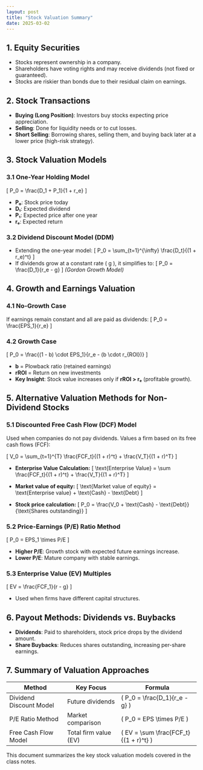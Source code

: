 ```yaml
---
layout: post
title: "Stock Valuation Summary"
date: 2025-03-02
---
```

## 1. Equity Securities
- Stocks represent ownership in a company.
- Shareholders have voting rights and may receive dividends (not fixed or guaranteed).
- Stocks are riskier than bonds due to their residual claim on earnings.

## 2. Stock Transactions
- **Buying (Long Position)**: Investors buy stocks expecting price appreciation.
- **Selling**: Done for liquidity needs or to cut losses.
- **Short Selling**: Borrowing shares, selling them, and buying back later at a lower price (high-risk strategy).

## 3. Stock Valuation Models

### 3.1 One-Year Holding Model
\[ P_0 = \frac{D_1 + P_1}{1 + r_e} \]
- **P₀**: Stock price today  
- **D₁**: Expected dividend  
- **P₁**: Expected price after one year  
- **rₑ**: Expected return  

### 3.2 Dividend Discount Model (DDM)
- Extending the one-year model:
\[ P_0 = \sum_{t=1}^{\infty} \frac{D_t}{(1 + r_e)^t} \]
- If dividends grow at a constant rate \( g \), it simplifies to:
\[ P_0 = \frac{D_1}{r_e - g} \]
*(Gordon Growth Model)*

## 4. Growth and Earnings Valuation

### 4.1 No-Growth Case
If earnings remain constant and all are paid as dividends:
\[ P_0 = \frac{EPS_1}{r_e} \]

### 4.2 Growth Case
\[ P_0 = \frac{(1 - b) \cdot EPS_1}{r_e - (b \cdot r_{ROI})} \]
- **b** = Plowback ratio (retained earnings)  
- **rROI** = Return on new investments  
- **Key Insight**: Stock value increases only if **rROI > rₑ** (profitable growth).  

## 5. Alternative Valuation Methods for Non-Dividend Stocks

### 5.1 Discounted Free Cash Flow (DCF) Model
Used when companies do not pay dividends. Values a firm based on its free cash flows (FCF):

\[ V_0 = \sum_{t=1}^{T} \frac{FCF_t}{(1 + r)^t} + \frac{V_T}{(1 + r)^T} \]

- **Enterprise Value Calculation:**
\[ \text{Enterprise Value} = \sum \frac{FCF_t}{(1 + r)^t} + \frac{V_T}{(1 + r)^T} \]

- **Market value of equity:**
\[ \text{Market value of equity} = \text{Enterprise value} + \text{Cash} - \text{Debt} \]

- **Stock price calculation:**
\[ P_0 = \frac{V_0 + \text{Cash} - \text{Debt}}{\text{Shares outstanding}} \]

### 5.2 Price-Earnings (P/E) Ratio Method
\[ P_0 = EPS_1 \times P/E \]
- **Higher P/E**: Growth stock with expected future earnings increase.  
- **Lower P/E**: Mature company with stable earnings.  

### 5.3 Enterprise Value (EV) Multiples
\[ EV = \frac{FCF_1}{r - g} \]
- Used when firms have different capital structures.

## 6. Payout Methods: Dividends vs. Buybacks
- **Dividends**: Paid to shareholders, stock price drops by the dividend amount.
- **Share Buybacks**: Reduces shares outstanding, increasing per-share earnings.

## 7. Summary of Valuation Approaches

| **Method** | **Key Focus** | **Formula** |
|------------|--------------|------------|
| Dividend Discount Model | Future dividends | \( P_0 = \frac{D_1}{r_e - g} \) |
| P/E Ratio Method | Market comparison | \( P_0 = EPS \times P/E \) |
| Free Cash Flow Model | Total firm value (EV) | \( EV = \sum \frac{FCF_t}{(1 + r)^t} \) |

This document summarizes the key stock valuation models covered in the class notes.
